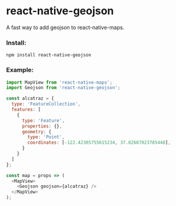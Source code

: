 # react-native-geojson

A fast way to add geojson to react-native-maps.

### Install:
`npm install react-native-geojson`

### Example:
```js
import MapView from 'react-native-maps';
import Geojson from 'react-native-geojson';

const alcatraz = {
  type: 'FeatureCollection',
  features: [
    {
      type: 'Feature',
      properties: {},
      geometry: {
        type: 'Point',
        coordinates: [-122.42305755615234, 37.82687023785448],
      }
    }
  ]
};

const map = props => (
  <MapView>
    <Geojson geojson={alcatraz} />
  </MapView>
);
```